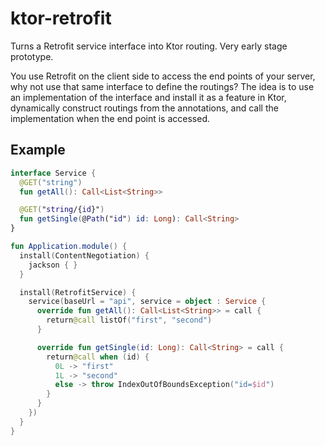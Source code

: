 # ktor-retrofit
Turns a Retrofit service interface into Ktor routing. Very early stage 
prototype.

You use Retrofit on the client side to access the end points of your server,
why not use that same interface to define the routings? The idea is to use an
implementation of the interface and install it as a feature in Ktor, dynamically
construct routings from the annotations, and call the implementation when the
end point is accessed.

## Example

```kotlin
interface Service {
  @GET("string")
  fun getAll(): Call<List<String>>

  @GET("string/{id}")
  fun getSingle(@Path("id") id: Long): Call<String>
}

fun Application.module() {
  install(ContentNegotiation) {
    jackson { }
  }

  install(RetrofitService) {
    service(baseUrl = "api", service = object : Service {
      override fun getAll(): Call<List<String>> = call {
        return@call listOf("first", "second")
      }

      override fun getSingle(id: Long): Call<String> = call {
        return@call when (id) {
          0L -> "first"
          1L -> "second"
          else -> throw IndexOutOfBoundsException("id=$id")
        }
      }
    })
  }
}
```

